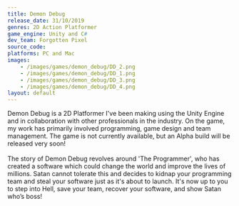 ```yaml
---
title: Demon Debug
release_date: 31/10/2019
genres: 2D Action Platformer
game_engine: Unity and C#
dev_team: Forgotten Pixel
source_code: 
platforms: PC and Mac
images: 
    - /images/games/demon_debug/DD_2.png
    - /images/games/demon_debug/DD_1.png
    - /images/games/demon_debug/DD_3.png
    - /images/games/demon_debug/DD_4.png
layout: default
---
```

Demon Debug is a 2D Platformer I've been making using the Unity Engine and in collaboration with other professionals in the industry. On the game, my work has primarily involved programming, game design and team management. The game is not currently available, but an Alpha build will be released very soon!
<br><br>
The story of Demon Debug revolves around 'The Programmer', who has created a software which could change the world and improve the lives of millions. Satan cannot tolerate this and decides to kidnap your programming team and steal your software just as it's about to launch. It's now up to you to step into Hell, save your team, recover your software, and show Satan who’s boss! 
